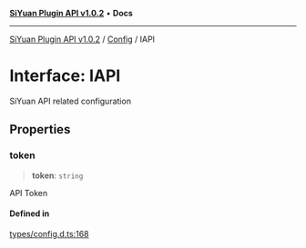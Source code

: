 [**SiYuan Plugin API v1.0.2**](../../../README.md) • **Docs**

---

[SiYuan Plugin API v1.0.2](../../../README.md) / [Config](../README.md) / IAPI

# Interface: IAPI

SiYuan API related configuration

## Properties

### token

> **token**: `string`

API Token

#### Defined in

[types/config.d.ts:168](https://github.com/siyuan-note/petal/tree/main/types/config.d.ts#L168)
